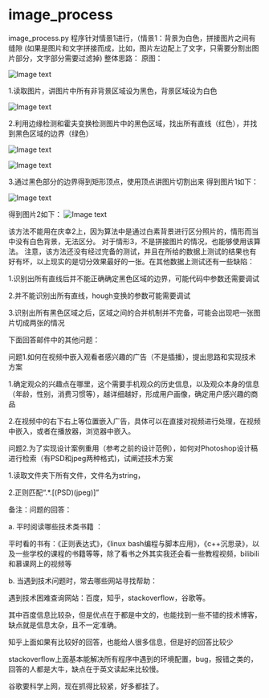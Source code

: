# image_process

image_process.py
程序针对情景1进行，（情景1：背景为白色，拼接图片之间有缝隙 (如果是图片和文字拼接而成，比如，图片左边配上了文字，只需要分割出图片部分，文字部分需要过滤掉)
整体思路：
原图：

![Image text](https://github.com/ruitengchang/image_process/blob/master/test.jpg)

1.读取图片，讲图片中所有非背景区域设为黑色，背景区域设为白色

![Image text](https://github.com/ruitengchang/image_process/blob/master/white.jpg)

2.利用边缘检测和霍夫变换检测图片中的黑色区域，找出所有直线（红色），并找到黑色区域的边界（绿色）

![Image text](https://github.com/ruitengchang/image_process/blob/master/hough.jpg)

![Image text](https://github.com/ruitengchang/image_process/blob/master/result.jpg)

3.通过黑色部分的边界得到矩形顶点，使用顶点讲图片切割出来
得到图片1如下：

![Image text](https://github.com/ruitengchang/image_process/blob/master/new1.jpg)

得到图片2如下：
![Image text](https://github.com/ruitengchang/image_process/blob/master/new0.jpg)

该方法不能用在庆幸2上，因为算法中是通过白素背景进行区分照片的，情形而当中没有白色背景，无法区分。
对于情形3，不是拼接图片的情况，也能够使用该算法。
注意，该方法还没有经过完备的测试，并且在所给的数据上测试的结果也有好有坏，以上现实的是切分效果最好的一张。在其他数据上测试还有一些缺陷：

1.识别出所有直线后并不能正确确定黑色区域的边界，可能代码中参数还需要调试

2.并不能识别出所有直线，hough变换的参数可能需要调试

3.识别出所有黑色区域之后，区域之间的合并机制并不完备，可能会出现吧一张图片切成两张的情况



下面回答邮件中的其他问题：

问题1.如何在视频中嵌入观看者感兴趣的广告（不是插播），提出思路和实现技术方案

1.确定观众的兴趣点在哪里，这个需要手机观众的历史信息，以及观众本身的信息（年龄，性别，消费习惯等），越详细越好，形成用户画像，确定用户感兴趣的商品

2.在视频中的右下右上等位置嵌入广告，具体可以在直接对视频进行处理，在视频中嵌入，或者在播放器，浏览器中嵌入。


问题2.为了实现设计案例重用（参考之前的设计范例），如何对Photoshop设计稿进行检索（有PSD和jpeg两种格式)，试阐述技术方案

1.读取文件夹下所有文件，文件名为string，

2.正则匹配“.*\.[(PSD)(jpeg)]”

备注：问题的回答：

a. 平时阅读哪些技术类书籍 ：

平时看的书有：《正则表达式》，《linux bash编程与脚本应用》，《c++沉思录》，以及一些学校的课程的书籍等等，除了看书之外其实我还会看一些教程视频，bilibili和慕课网上的视频等

b. 当遇到技术问题时，常去哪些网站寻找帮助：

遇到技术困难查询网站：百度，知乎，stackoverflow，谷歌等。

其中百度信息比较杂，但是优点在于都是中文的，也能找到一些不错的技术博客，缺点就是信息太杂，且不一定准确。

知乎上面如果有比较好的回答，也能给人很多信息，但是好的回答比较少

stackoverflow上面基本能解决所有程序中遇到的环境配置，bug，报错之类的，回答的人都是大牛，缺点在于英文读起来比较慢。

谷歌要科学上网，现在抓得比较紧，好多都挂了。

